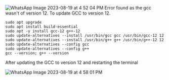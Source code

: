 ![WhatsApp Image 2023-08-19 at 4 52 04 PM](https://github.com/ani171/pes_asic_class/assets/97838595/74d00fa2-3ffa-444d-a243-6566a2b010a1)
Error found as the gcc wasn't of version 12. To update GCC to version 12.

```sudo apt update
sudo apt upgrade
sudo apt install build-essential
sudo apt -y install gcc-12 g++-12
sudo update-alternatives --install /usr/bin/gcc gcc /usr/bin/gcc-12 12
sudo update-alternatives --install /usr/bin/g++ g++ /usr/bin/g++-12 12
sudo update-alternatives --config gcc
sudo update-alternatives --config g++
gcc --version; g++ --version
```
After updating the GCC to version 12 and restarting the terminal

![WhatsApp Image 2023-08-19 at 4 58 01 PM](https://github.com/ani171/pes_asic_class/assets/97838595/d6225229-73e7-4d02-8af4-3bd998cf15c8)

